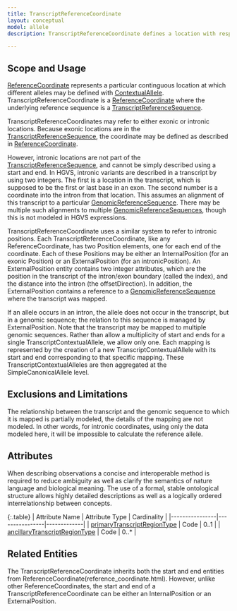```yaml
---
title: TranscriptReferenceCoordinate 
layout: conceptual
model: allele
description: TranscriptReferenceCoordinate defines a location with respect to a <a href="../reference_sequence/transcript_reference_sequence.html">TranscriptReferenceSequence</a>.  A TranscriptReferenceCoordinate can be defined for both exonic positions, which are part of the transcript, and intronic positions, which are not.

---
```


Scope and Usage
---------------

[ReferenceCoordinate](reference_coordinate.html) represents a particular continguous location at which different alleles may be defined with [ContextualAllele](contextual_allele.html).  TranscriptReferenceCoordinate is a [ReferenceCoordinate](reference_coordinate.html) where the underlying reference sequence is a [TranscriptReferenceSequence](../reference_sequence/transcript_reference_sequence.html).

TranscriptReferenceCoordinates may refer to either exonic or intronic locations. Because exonic locations are in the [TranscriptReferenceSequence](../reference_sequence/transcript_reference_sequence.html), the coordinate may be defined as described in [ReferenceCoordinate](reference_coordinate.html).

However, intronic locations are not part of the [TranscriptReferenceSequence](../reference_sequence/transcript_reference_sequence.html), and cannot be simply described using a start and end.  In HGVS, intronic variants are described in a transcript by using two integers.  The first is a location in the transcript, which is supposed to be the first or last base in an exon.  The second number is a coordinate into the intron from that location.  This assumes an alignment of this transcript to a particular [GenomicReferenceSequence](genomic_reference_sequence.html).  There may be multiple such alignments to multiple [GenomicReferenceSequences](genomic_reference_sequence.html), though this is not modeled in HGVS expressions.

TranscriptReferenceCoordinate uses a similar system to refer to intronic positions.  Each TranscriptReferenceCoordinate, like any ReferenceCoordinate, has two Position elements, one for each end of the coordinate.  Each of these Positions may be either an InternalPosition (for an exonic Position) or an ExternalPosition (for an intronicPosition).  An ExternalPosition entity contains two integer attributes, which are the position in the transcript of the intron/exon boundary (called the index), and the distance into the intron (the offsetDirection).   In addition, the ExternalPosition contains a reference to a [GenomicReferenceSequence](genomic_reference_sequence.html) where the transcript was mapped.

If an allele occurs in an intron, the allele does not occur in the transcript, but in a genomic sequence; the relation to this sequence is managed by ExternalPosition.  Note that the transcript may be mapped to multiple genomic sequences.  Rather than allow a multiplicity of start and ends for a single TranscriptContextualAllele, we allow only one.  Each mapping is represented by the creation of a new TranscriptContextualAllele with its start and end corresponding to that specific mapping.  These TranscriptContextualAlleles are then aggregated at the SimpleCanonicalAllele level.

Exclusions and Limitations
--------------------------

The relationship between the transcript and the genomic sequence to which it is mapped is partially modeled, the details of the mapping are not modeled.  In other words, for intronic coordinates, using only the data modeled here, it will be impossible to calculate the reference allele.

Attributes
----------

When describing observations a concise and interoperable method is required to reduce ambiguity as well as clarify the semantics of nature language and biological meaning. The use of a formal, stable ontological structure allows highly detailed descriptions as well as a logically ordered interrelationship between concepts.

{:.table}
| Attribute Name | Attribute Type | Cardinality |
|----------------|----------------|-------------|
| [primaryTranscriptRegionType](/allele/value_set_list/primary_transcript_region_type.html) | Code | 0..1 |
| [ancillaryTranscriptRegionType](/allele/value_set_list/ancillary_transcript_region_type.html) | Code | 0..* |

Related Entities 
----------------

The TranscriptReferenceCoordinate inherits both the start and end entities from ReferenceCoordinate(reference_coordinate.html).  However, unlike other ReferenceCoordinates, the start and end of a TranscriptReferenceCoordinate can be either an InternalPosition or an ExternalPosition.
